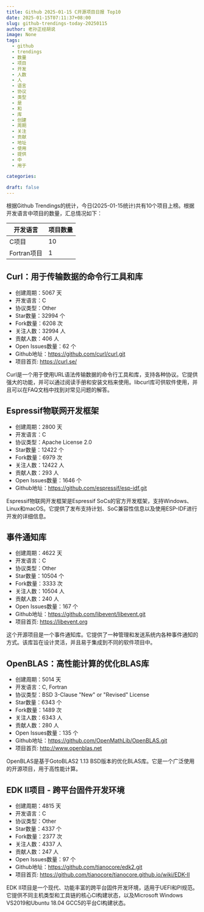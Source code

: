 ```yaml
---
title: Github 2025-01-15 C开源项目日报 Top10
date: 2025-01-15T07:11:37+08:00
slug: github-trendings-today-20250115
author: 老孙正经胡说
image: None
tags:
  - github
  - trendings
  - 数量
  - 项目
  - 开发
  - 人数
  - 人
  - 语言
  - 协议
  - 类型
  - 是
  - 和
  - 库
  - 创建
  - 周期
  - 关注
  - 贡献
  - 地址
  - 使用
  - 提供
  - 中
  - 用于

categories:

draft: false
---
```



根据Github Trendings的统计，今日(2025-01-15统计)共有10个项目上榜。根据开发语言中项目的数量，汇总情况如下：

| 开发语言 | 项目数量 |
|  ----  | ----  |
| C项目 | 10 |
| Fortran项目 | 1 |

## Curl：用于传输数据的命令行工具和库

* 创建周期：5067 天
* 开发语言：C
* 协议类型：Other
* Star数量：32994 个
* Fork数量：6208 次
* 关注人数：32994 人
* 贡献人数：406 人
* Open Issues数量：62 个
* Github地址：https://github.com/curl/curl.git
* 项目首页: https://curl.se/


Curl是一个用于使用URL语法传输数据的命令行工具和库，支持各种协议。它提供强大的功能，并可以通过阅读手册和安装文档来使用。libcurl库可供软件使用，并且可以在FAQ文档中找到对常见问题的解答。

## Espressif物联网开发框架

* 创建周期：2800 天
* 开发语言：C
* 协议类型：Apache License 2.0
* Star数量：12422 个
* Fork数量：6979 次
* 关注人数：12422 人
* 贡献人数：293 人
* Open Issues数量：1646 个
* Github地址：https://github.com/espressif/esp-idf.git


Espressif物联网开发框架是Espressif SoCs的官方开发框架，支持Windows、Linux和macOS。它提供了发布支持计划、SoC兼容性信息以及使用ESP-IDF进行开发的详细信息。

## 事件通知库

* 创建周期：4622 天
* 开发语言：C
* 协议类型：Other
* Star数量：10504 个
* Fork数量：3333 次
* 关注人数：10504 人
* 贡献人数：240 人
* Open Issues数量：167 个
* Github地址：https://github.com/libevent/libevent.git
* 项目首页: https://libevent.org


这个开源项目是一个事件通知库。它提供了一种管理和发送系统内各种事件通知的方式。该库旨在设计灵活，并且易于集成到不同的软件项目中。

## OpenBLAS：高性能计算的优化BLAS库

* 创建周期：5014 天
* 开发语言：C, Fortran
* 协议类型：BSD 3-Clause "New" or "Revised" License
* Star数量：6343 个
* Fork数量：1489 次
* 关注人数：6343 人
* 贡献人数：280 人
* Open Issues数量：135 个
* Github地址：https://github.com/OpenMathLib/OpenBLAS.git
* 项目首页: http://www.openblas.net


OpenBLAS是基于GotoBLAS2 1.13 BSD版本的优化BLAS库。它是一个广泛使用的开源项目，用于高性能计算。

## EDK II项目 - 跨平台固件开发环境

* 创建周期：4815 天
* 开发语言：C
* 协议类型：Other
* Star数量：4337 个
* Fork数量：2377 次
* 关注人数：4337 人
* 贡献人数：247 人
* Open Issues数量：97 个
* Github地址：https://github.com/tianocore/edk2.git
* 项目首页: https://github.com/tianocore/tianocore.github.io/wiki/EDK-II


EDK II项目是一个现代、功能丰富的跨平台固件开发环境，适用于UEFI和PI规范。它提供不同主机类型和工具链的核心CI构建状态，以及Microsoft Windows VS2019和Ubuntu 18.04 GCC5的平台CI构建状态。

